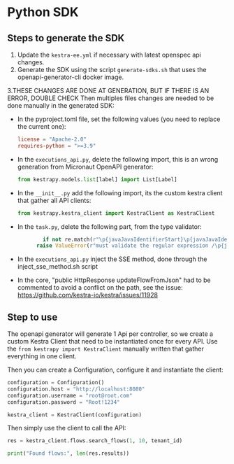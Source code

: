 # Python SDK

## Steps to generate the SDK

1. Update the `kestra-ee.yml` if necessary with latest openspec api changes.
2. Generate the SDK using the script `generate-sdks.sh` that uses the openapi-generator-cli docker image.

3.THESE CHANGES ARE DONE AT GENERATION, BUT IF THERE IS AN ERROR, DOUBLE CHECK
  Then multiples files changes are needed to be done manually in the generated SDK:
   - In the pyproject.toml file, set the following values (you need to replace the current one):
     ```toml
     license = "Apache-2.0"
     requires-python = ">=3.9"
     ```
   - In the `executions_api.py`, delete the following import, this is an wrong generation from Micronaut OpenAPI generator:
     ```python
     from kestrapy.models.list[label] import List[Label]
     ```

  - In the `__init__.py` add the following import, its the custom kestra client that gather all API clients:
     ```python
     from kestrapy.kestra_client import KestraClient as KestraClient
     ```
  - In the `task.py`, delete the following part, from the type validator:
      ```python
              if not re.match(r"\p{javaJavaIdentifierStart}\p{javaJavaIdentifierPart}*(\.\p{javaJavaIdentifierStart}\p{javaJavaIdentifierPart}*)*", value):
            raise ValueError(r"must validate the regular expression /\p{javaJavaIdentifierStart}\p{javaJavaIdentifierPart}*(\.\p{javaJavaIdentifierStart}\p{javaJavaIdentifierPart}*)*/")
      ```
 - In the `executions_api.py` inject the SSE method, done through the inject_sse_method.sh script
 
 - In the core, "public HttpResponse<Flow> updateFlowFromJson" had to be commented to avoid a conflict on the path, see the issue: https://github.com/kestra-io/kestra/issues/11928
## Step to use

The openapi generator will generate 1 Api per controller, so we create a custom Kestra Client that need to be instantiated once for every API.
Use the `from kestrapy import KestraClient` manually written that gather everything in one client.

Then you can create a Configuration, configure it and instantiate the client:
```python
configuration = Configuration()
configuration.host = "http://localhost:8080"
configuration.username = "root@root.com"
configuration.password = "Root!1234"

kestra_client = KestraClient(configuration)
```

Then simply use the client to call the API:

```python
res = kestra_client.flows.search_flows(1, 10, tenant_id)

print("Found flows:", len(res.results))
```